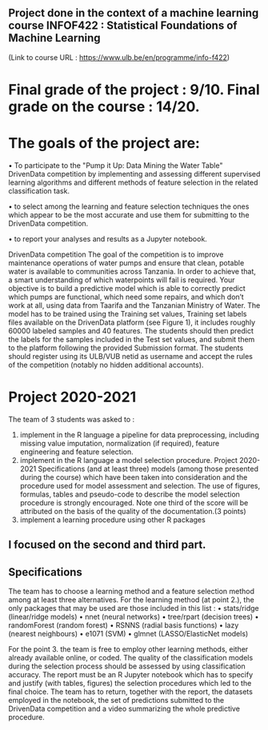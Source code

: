 ## Project done in the context of a machine learning course INFOF422 : Statistical Foundations of Machine Learning 

(Link to course URL : https://www.ulb.be/en/programme/info-f422)

# Final grade of the project : 9/10. Final grade on the course : 14/20.


# The goals of the project are:
• To participate to the "Pump it Up: Data Mining the Water Table" DrivenData competition by implementing 
and assessing different supervised learning algorithms and different methods of feature selection
in the related classification task.

• to select among the learning and feature selection techniques the ones which appear to be the most
accurate and use them for submitting to the DrivenData competition.

• to report your analyses and results as a Jupyter notebook.

DrivenData competition
The goal of the competition is to improve maintenance operations of water pumps and ensure that clean,
potable water is available to communities across Tanzania. In order to achieve that, a smart understanding
of which waterpoints will fail is required. Your objective is to build a predictive model which is able to
correctly predict which pumps are functional, which need some repairs, and which don’t work at all, using
data from Taarifa and the Tanzanian Ministry of Water. The model has to be trained using the Training set
values, Training set labels files available on the DrivenData platform (see Figure 1), it includes roughly 60000
labeled samples and 40 features. The students should then predict the labels for the samples included in
the Test set values, and submit them to the platform following the provided Submission format. The students
should register using its ULB/VUB netid as username and accept the rules of the competition (notably no
hidden additional accounts).

# Project 2020-2021

The team of 3 students was asked to :
1. implement in the R language a pipeline for data preprocessing, including missing value imputation, normalization (if required), feature engineering and feature selection.
2. implement in the R language a model selection procedure.
Project 2020-2021
Specifications
(and at least three) models (among those presented during the course) which have been taken into
consideration and the procedure used for model assessment and selection. The use of figures, formulas, tables and pseudo-code to describe the model selection procedure is strongly encouraged. Note
one third of the score will be attributed on the basis of the quality of the documentation.(3 points)
3. implement a learning procedure using other R packages 


## I focused on the second and third part. 

## Specifications
The team has to choose a learning method and a feature selection method among at least three alternatives.
For the learning method (at point 2.), the only packages that may be used are those included in this list :
• stats/ridge (linear/ridge models)
• nnet (neural networks)
• tree/rpart (decision trees)
• randomForest (random forest)
• RSNNS (radial basis functions)
• lazy (nearest neighbours)
• e1071 (SVM)
• glmnet (LASSO/ElasticNet models)

For the point 3. the team is free to employ other learning methods, either already available online, or
coded. The quality of the classification models during the selection process should be assessed by using
classification accuracy. The report must be an R Jupyter notebook which has to specify and justify (with
tables, figures) the selection procedures which led to the final choice. The team has to return, together
with the report, the datasets employed in the notebook, the set of predictions submitted to the DrivenData
competition and a video summarizing the whole predictive procedure.

